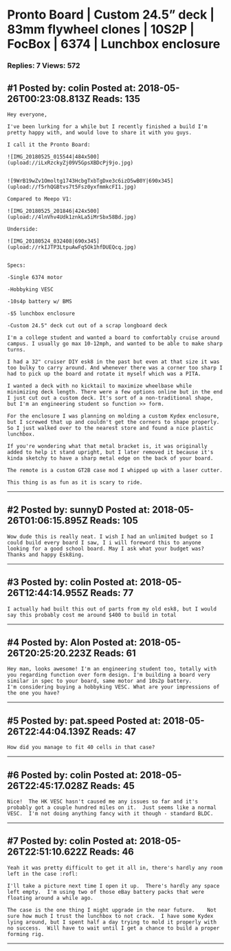 # Pronto Board &#124; Custom 24.5&rdquo; deck &#124; 83mm flywheel clones &#124; 10S2P &#124; FocBox &#124; 6374 &#124; Lunchbox enclosure

### Replies: 7 Views: 572

## \#1 Posted by: colin Posted at: 2018-05-26T00:23:08.813Z Reads: 135

```
Hey everyone,

I've been lurking for a while but I recently finished a build I'm pretty happy with, and would love to share it with you guys.

I call it the Pronto Board:

![IMG_20180525_015544|484x500](upload://iLxRzckyZj09V5GpsXBDcPj9jo.jpg)


![9WrB19wZv1Omoltg1743HcbgTxbTgDxe3c6izD5wB0Y|690x345](upload://f5rhQGBtvs7t5Fsz0yxfmmkcFI1.jpg)

Compared to Meepo V1:

![IMG_20180525_201846|424x500](upload://4lnVhv4Udk1znkLa5iMrSbx58Bd.jpg)

Underside:

![IMG_20180524_032408|690x345](upload://rkIJTP3LtpuAwFq5Ok1hfDUEQcq.jpg)


Specs:

-Single 6374 motor

-Hobbyking VESC

-10s4p battery w/ BMS

-$5 lunchbox enclosure

-Custom 24.5" deck cut out of a scrap longboard deck

I'm a college student and wanted a board to comfortably cruise around campus. I usually go max 10-12mph, and wanted to be able to make sharp turns.

I had a 32" cruiser DIY esk8 in the past but even at that size it was too bulky to carry around. And whenever there was a corner too sharp I had to pick up the board and rotate it myself which was a PITA.

I wanted a deck with no kicktail to maximize wheelbase while minimizing deck length. There were a few options online but in the end I just cut out a custom deck. It's sort of a non-traditional shape, but I'm an engineering student so function >> form.

For the enclosure I was planning on molding a custom Kydex enclosure, but I screwed that up and couldn't get the corners to shape properly. So I just walked over to the nearest store and found a nice plastic lunchbox.

If you're wondering what that metal bracket is, it was originally added to help it stand upright, but I later removed it because it's kinda sketchy to have a sharp metal edge on the back of your board.

The remote is a custom GT2B case mod I whipped up with a laser cutter.

This thing is as fun as it is scary to ride.
```

---
## \#2 Posted by: sunnyD Posted at: 2018-05-26T01:06:15.895Z Reads: 105

```
Wow dude this is really neat. I wish I had an unlimited budget so I could build every board I saw, I i will foreword this to anyone looking for a good school board. May I ask what your budget was? Thanks and happy Esk8ing.
```

---
## \#3 Posted by: colin Posted at: 2018-05-26T12:44:14.955Z Reads: 77

```
I actually had built this out of parts from my old esk8, but I would say this probably cost me around $400 to build in total
```

---
## \#4 Posted by: Alon Posted at: 2018-05-26T20:25:20.223Z Reads: 61

```
Hey man, looks awesome! I'm an engineering student too, totally with you regarding function over form design. I'm building a board very similar in spec to your board, same motor and 10s2p battery.
I'm considering buying a hobbyking VESC. What are your impressions of the one you have?
```

---
## \#5 Posted by: pat.speed Posted at: 2018-05-26T22:44:04.139Z Reads: 47

```
How did you manage to fit 40 cells in that case?
```

---
## \#6 Posted by: colin Posted at: 2018-05-26T22:45:17.028Z Reads: 45

```
Nice!  The HK VESC hasn't caused me any issues so far and it's probably got a couple hundred miles on it.  Just seems like a normal VESC.  I'm not doing anything fancy with it though - standard BLDC.
```

---
## \#7 Posted by: colin Posted at: 2018-05-26T22:51:10.622Z Reads: 46

```
Yeah it was pretty difficult to get it all in, there's hardly any room left in the case :rofl:

I'll take a picture next time I open it up.  There's hardly any space left empty.  I'm using two of those eBay battery packs that were floating around a while ago.

The case is the one thing I might upgrade in the near future.    Not sure how much I trust the lunchbox to not crack.  I have some Kydex lying around, but I spent half a day trying to mold it properly with no success.  Will have to wait until I get a chance to build a proper forming rig.
```

---

